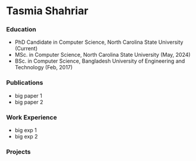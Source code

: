 # Tasmia Shahriar
### Education
- PhD Candidate in Computer Science, North Carolina State University (Current)
- MSc. in Computer Science, North Carolina State University (May, 2024)
- BSc. in Computer Science, Bangladesh University of Engineering and Technology (Feb, 2017)

### Publications
- big paper 1
- big paper 2

### Work Experience
- big exp 1
- big exp 2

### Projects
